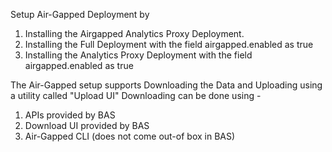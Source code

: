 Setup Air-Gapped Deployment by 
1. Installing the Airgapped Analytics Proxy Deployment.
2. Installing the Full Deployment with the field airgapped.enabled as true
3. Installing the Analytics Proxy Deployment with the field airgapped.enabled as true


The Air-Gapped setup supports Downloading the Data and Uploading using a utility called "Upload UI"
Downloading can be done using -
1. APIs provided by BAS
2. Download UI provided by BAS
3. Air-Gapped CLI (does not come out-of box in BAS)



